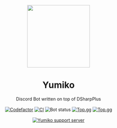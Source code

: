<p align="center"><img src="https://i.imgur.com/sNUQoqf.png" width="200px" height="200px"></p>
<h1 align="center">Yumiko</h1>
<p align="center">
  Discord Bot written on top of DSharpPlus
  <br><br>
  <a href="https://www.codefactor.io/repository/github/nai98x/yumiko" target="_blank"><img src="https://www.codefactor.io/repository/github/nai98x/yumiko/badge?s=92181f030fc6101fb54afa74167809713aa4d060" alt="Codefactor"></a>
  <a href="https://github.com/nai98x/yumiko/actions/workflows/deploy.yml" target="_blank"><img src="https://github.com/nai98x/yumiko/actions/workflows/deploy.yml/badge.svg?branch=master" alt="CI"></a>
  <img alt="Bot status" src="https://img.shields.io/website?down_color=red&down_message=offline&label=Bot%20Status&up_color=green&up_message=Online&url=https%3A%2F%2Fyumikobot.carrd.co%2F">
  <a href="https://top.gg/bot/295182825521545218" target="_blank"><img src="https://top.gg/api/widget/servers/295182825521545218.svg?noavatar=true" alt="Top.gg"></a>
  <a href="https://top.gg/bot/295182825521545218" target="_blank"><img src="https://top.gg/api/widget/upvotes/295182825521545218.svg?noavatar=true" alt="Top.gg"></a>
  <br><br>
  <a href="https://discord.gg/dtkmFT8BaD" target="_blank"><img src="https://discord.com/api/guilds/713809173573271613/embed.png?style=banner2" alt="Yumiko support server"></a>
</p>
